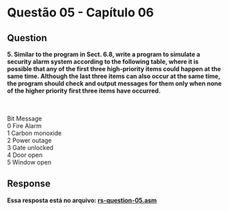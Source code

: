 
# Questão 05 - Capítulo 06

## Question

**<p>5. Similar to the program in Sect. 6.8, write a program to simulate a security alarm
system according to the following table, where it is possible that any of the first three
high-priority items could happen at the same time. Although the last three items can
also occur at the same time, the program should check and output messages for them
only when none of the higher priority first three items have occurred.</p>**
</br>  
Bit Message
</br>
0 Fire Alarm
</br>
1 Carbon monoxide
</br>
2 Power outage
</br>
3 Gate unlocked
</br>
4 Door open
</br>
5 Window open
</br>

## Response

**Essa resposta está no arquivo: <a href="./rs-question-05.asm">rs-question-05.asm</a></p>**
